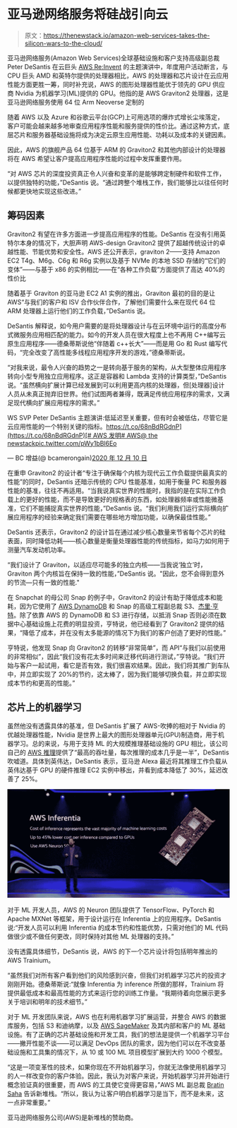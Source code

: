# 亚马逊网络服务将硅战引向云

> 原文：<https://thenewstack.io/amazon-web-services-takes-the-silicon-wars-to-the-cloud/>

亚马逊网络服务(Amazon Web Services)全球基础设施和客户支持高级副总裁 Peter DeSantis 在云巨头 [AWS Re:Invent](https://reinvent.awsevents.com/) 的主题演讲中，年度用户活动断言，与 CPU 巨头 AMD 和英特尔提供的处理器相比，AWS 的处理器和芯片设计在云应用性能方面更胜一筹，同时补充说，AWS 的图形处理器性能优于领先的 GPU 供应商 Nvidia 为机器学习(ML)提供的 GPU。他指的是 AWS Graviton2 处理器，这是亚马逊网络服务使用 64 位 Arm Neoverse 定制的

随着 AWS 以及 Azure 和谷歌云平台(GCP)上可用选项的爆炸式增长尘埃落定，客户可能会越来越多地审查应用程序性能和服务提供的性价比。通过这种方式，底层芯片和服务器基础设施将成为决定云原生应用性能、功耗以及成本的关键因素。

因此，AWS 的旗舰产品 64 位基于 ARM 的 Graviton2 和其他内部设计的处理器将在 AWS 希望让客户提高应用程序性能的过程中发挥重要作用。

“对 AWS 芯片的深度投资真正令人兴奋和变革的是能够跨定制硬件和软件工作，以提供独特的功能，”DeSantis 说。“通过跨整个堆栈工作，我们能够比以往任何时候都更快地实现这些改进。”

## 筹码因素

Graviton2 有望在许多方面进一步提高应用程序的性能。DeSantis 在没有引用英特尔本身的情况下，大胆声明 AWS-design Graviton2 提供了超越传统设计的卓越性能、节能优势和安全性。AWS 还公开表示，graviton 2——支持 Amazon EC2 T4g、M6g、C6g 和 R6g 实例以及基于 NVMe 的本地 SSD 存储的“它们的变体”——与基于 x86 的实例相比——在“各种工作负载”方面提供了高达 40%的性价比

随着基于 Graviton 的亚马逊 EC2 A1 实例的推出，Graviton 最初的目的是让 AWS“与我们的客户和 ISV 合作伙伴合作，了解他们需要什么来在现代 64 位 ARM 处理器上运行他们的工作负载，”DeSantis 说。

DeSantis 解释说，如今用户需要的是将处理器设计与在云环境中运行的高度分布式微服务应用相匹配的能力。如今的开发人员在很大程度上也不再用 C++编写云原生应用程序——德桑蒂斯说他“伴随着 c++长大”——而是用 Go 和 Rust 编写代码，“完全改变了高性能多线程应用程序开发的游戏，”德桑蒂斯说。

“对我来说，最令人兴奋的趋势之一是转向基于服务的架构，从大型整体应用程序转向小型专用独立应用程序。这正是容器和 Lambda 支持的计算类型，”DeSantis 说。“虽然横向扩展计算已经发展到可以利用更高内核的处理器，但[处理器]设计人员从未真正抛弃旧世界。他们试图两者兼得，既满足传统应用程序的需求，又满足现代横向扩展应用程序的需求。”

WS SVP Peter DeSantis 主题演讲:低延迟至关重要，但有时会被低估，尽管它是云应用性能的一个特别关键的指标。[https://t.co/68nBdRGdnP](https://t.co/68nBdRGdnP)[# AWS 发明](https://twitter.com/hashtag/awsreinvent?src=hash&ref_src=twsrc%5Etfw)[# AWS](https://twitter.com/hashtag/aws?src=hash&ref_src=twsrc%5Etfw)[@ the newstack](https://twitter.com/thenewstack?ref_src=twsrc%5Etfw)[pic.twitter.com/pWy1bBl6Eo](https://t.co/pWy1bBl6Eo)

— BC 增益(@ bcamerongain)[2020 年 12 月 10 日](https://twitter.com/bcamerongain/status/1337107860078071808?ref_src=twsrc%5Etfw)

在重申 Graviton2 的设计者“专注于确保每个内核为现代云工作负载提供最真实的性能”的同时，DeSantis 还暗示传统的 CPU 性能基准，如用于衡量 PC 和服务器性能的基准，往往不再适用。“当我说真实世界的性能时，我指的是在实际工作负载上的更好的性能，而不是导致更好的规格表的东西，如处理器频率或性能微基准，它们不能捕捉真实世界的性能，”DeSantis 说。“我们利用我们运行实际横向扩展应用程序的经验来确定我们需要在哪些地方增加功能，以确保最佳性能。”

DeSantis 还表示，Graviton2 的设计旨在通过减少核心数量来节省每个芯片的硅表面，同时降低功耗——核心数量是衡量处理器性能的传统指标，如马力如何用于测量汽车发动机功率。

“我们设计了 Graviton，以适应尽可能多的独立内核——当我说‘独立’时，Graviton 两个内核旨在保持一致的性能，”DeSantis 说。"因此，您不会得到意外的节流—只有一致的性能."

在 Snapchat 的母公司 Snap 的例子中，Graviton2 的设计有助于降低成本和能耗，因为它使用了 [AWS DynamoDB](https://aws.amazon.com/fr/dynamodb/) 和 Snap 的高级工程副总裁 S3、[杰里·亨特](https://theorg.com/org/snap/org-chart/jerry-hunter)。除了依靠 AWS 的 DynamoDB 和 S3 进行存储，以抵消 Snap 否则必须在数据中心基础设施上花费的明显投资，亨特说，他已经看到了 Graviton2 提供的结果，“降低了成本，并在没有太多能源的情况下为我们的客户创造了更好的性能。”

亨特说，他发现 Snap 向 Graviton2 的转移“非常简单”，而 API“与我们以前使用的非常相似”，因此“我们没有花太多时间来迁移代码进行测试，”亨特说。“我们开始与客户一起试用，看它是否有效，我们很喜欢结果。因此，我们将其推广到车队中，并立即实现了 20%的节约，这太棒了，因为我们能够切换负载，并立即实现成本节约和更高的性能。”

## 芯片上的机器学习

虽然他没有透露具体的基准，但 DeSantis 扩展了 AWS-吹捧的相对于 Nvidia 的优越处理器性能，Nvidia 是世界上最大的图形处理器单元(GPU)制造商，用于机器学习。总的来说，与用于支持 ML 的大规模推理基础设施的 GPU 相比，该公司自己的 [AWS 推理](https://aws.amazon.com/machine-learning/inferentia/)提供了“最高的吞吐量，每次推理的成本几乎是一半”，DeSantis 吹嘘道。具体到英伟达，DeSantis 表示，亚马逊 Alexa 最近将其推理工作负载从英伟达基于 GPU 的硬件推理 EC2 实例中移出，并看到成本降低了 30%，延迟改善了 25%。

![](img/1e25d90949fcc8069d402696bac80df6.png)

对于 ML 开发人员，AWS 的 Neuron 团队提供了 TensorFlow、PyTorch 和 Apache MXNet 等框架，用于设计运行在 Inferentia 上的应用程序。DeSantis 说:“开发人员可以利用 Inferentia 的成本节约和性能优势，只需对他们的 ML 代码做很少或不做任何更改，同时保持对其他 ML 处理器的支持。”

没有透露具体细节，DeSantis 说，AWS 的下一个芯片设计将包括明年推出的 AWS Trainium。

“虽然我们对所有客户看到他们的风险感到兴奋，但我们对机器学习芯片的投资才刚刚开始。德桑蒂斯说:“就像 Inferentia 为 inference 所做的那样，Trainium 将提供最低成本和最高性能的方式来运行您的训练工作量。“我期待着向您展示更多关于培训和明年的技术细节。”

对于 ML 开发团队来说，AWS 也在利用机器学习扩展运营，并整合 AWS 的数据库服务，包括 S3 和迪纳摩，以及 [AWS SageMaker](https://aws.amazon.com/fr/sagemaker/) 及其内部和客户的 ML 基础设施。有了正确的芯片基础设施和开发工具，我们的想法是提供一个机器学习平台——撇开性能不谈——可以满足 DevOps 团队的需求，因为他们可以在不改变基础设施和工具集的情况下，从 10 或 100 ML 项目模型扩展到大约 1000 个模型。

“这是一项变革性的技术，如果你现在不开始机器学习，你就无法像使用机器学习的人一样改变你的客户体验。因此，我认为对客户来说，开始机器学习并开始进行概念验证真的很重要，而 AWS 的工具使它变得更容易，”AWS ML 副总裁 [Bratin Saha](https://www.linkedin.com/in/bratin-saha-05824b3/) 告诉新堆栈。“所以，我认为让客户明白机器学习是当下，而不是未来，这一点非常重要。”

亚马逊网络服务公司(AWS)是新堆栈的赞助商。

<svg xmlns:xlink="http://www.w3.org/1999/xlink" viewBox="0 0 68 31" version="1.1"><title>Group</title> <desc>Created with Sketch.</desc></svg>